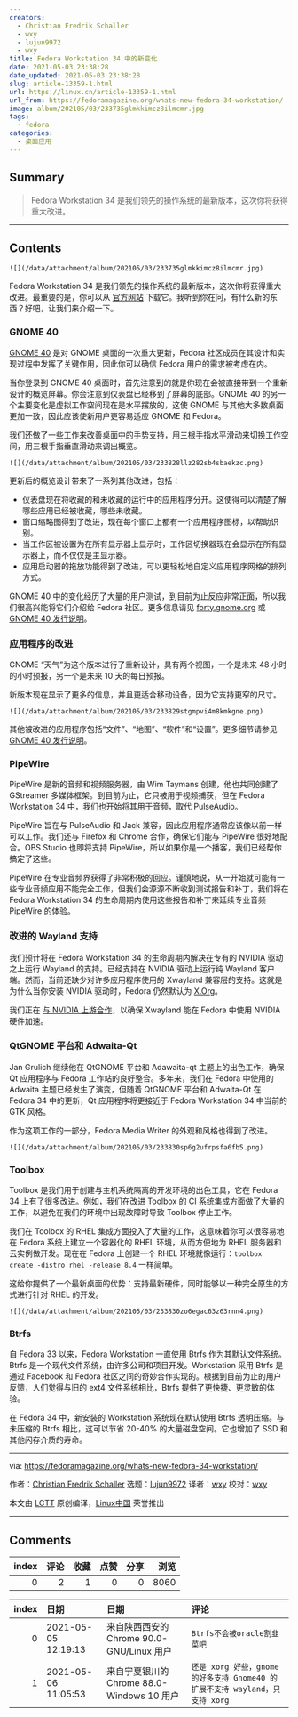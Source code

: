 ```yaml
---
creators:
  - Christian Fredrik Schaller
  - wxy
  - lujun9972
  - wxy
title: Fedora Workstation 34 中的新变化
date: 2021-05-03 23:38:28
date_updated: 2021-05-03 23:38:28
slug: article-13359-1.html
url: https://linux.cn/article-13359-1.html
url_from: https://fedoramagazine.org/whats-new-fedora-34-workstation/
image: album/202105/03/233735glmkkimcz8ilmcmr.jpg
tags:
  - fedora
categories:
  - 桌面应用
---
```


## Summary

> Fedora Workstation 34 是我们领先的操作系统的最新版本，这次你将获得重大改进。

***

<!-- more -->

## Contents

`![](/data/attachment/album/202105/03/233735glmkkimcz8ilmcmr.jpg)`

Fedora Workstation 34 是我们领先的操作系统的最新版本，这次你将获得重大改进。最重要的是，你可以从 [官方网站](https://getfedora.org/workstation) 下载它。我听到你在问，有什么新的东西？好吧，让我们来介绍一下。

### GNOME 40

[GNOME 40](https://forty.gnome.org/) 是对 GNOME 桌面的一次重大更新，Fedora 社区成员在其设计和实现过程中发挥了关键作用，因此你可以确信 Fedora 用户的需求被考虑在内。

当你登录到 GNOME 40 桌面时，首先注意到的就是你现在会被直接带到一个重新设计的概览屏幕。你会注意到仪表盘已经移到了屏幕的底部。GNOME 40 的另一个主要变化是虚拟工作空间现在是水平摆放的，这使 GNOME 与其他大多数桌面更加一致，因此应该使新用户更容易适应 GNOME 和 Fedora。

我们还做了一些工作来改善桌面中的手势支持，用三根手指水平滑动来切换工作空间，用三根手指垂直滑动来调出概览。

`![](/data/attachment/album/202105/03/233828llz282sb4sbaekzc.png)`

更新后的概览设计带来了一系列其他改进，包括：

* 仪表盘现在将收藏的和未收藏的运行中的应用程序分开。这使得可以清楚了解哪些应用已经被收藏，哪些未收藏。
* 窗口缩略图得到了改进，现在每个窗口上都有一个应用程序图标，以帮助识别。
* 当工作区被设置为在所有显示器上显示时，工作区切换器现在会显示在所有显示器上，而不仅仅是主显示器。
* 应用启动器的拖放功能得到了改进，可以更轻松地自定义应用程序网格的排列方式。

GNOME 40 中的变化经历了大量的用户测试，到目前为止反应非常正面，所以我们很高兴能将它们介绍给 Fedora 社区。更多信息请见 [forty.gnome.org](https://forty.gnome.org/) 或 [GNOME 40 发行说明](https://help.gnome.org/misc/release-notes/40.0/)。

### 应用程序的改进

GNOME “天气”为这个版本进行了重新设计，具有两个视图，一个是未来 48 小时的小时预报，另一个是未来 10 天的每日预报。

新版本现在显示了更多的信息，并且更适合移动设备，因为它支持更窄的尺寸。

`![](/data/attachment/album/202105/03/233829stgmpvi4m8kmkgne.png)`

其他被改进的应用程序包括“文件”、“地图”、“软件”和“设置”。更多细节请参见 [GNOME 40 发行说明](https://help.gnome.org/misc/release-notes/40.0/)。

### PipeWire

PipeWire 是新的音频和视频服务器，由 Wim Taymans 创建，他也共同创建了 GStreamer 多媒体框架。到目前为止，它只被用于视频捕获，但在 Fedora Workstation 34 中，我们也开始将其用于音频，取代 PulseAudio。

PipeWire 旨在与 PulseAudio 和 Jack 兼容，因此应用程序通常应该像以前一样可以工作。我们还与 Firefox 和 Chrome 合作，确保它们能与 PipeWire 很好地配合。OBS Studio 也即将支持 PipeWire，所以如果你是一个播客，我们已经帮你搞定了这些。

PipeWire 在专业音频界获得了非常积极的回应。谨慎地说，从一开始就可能有一些专业音频应用不能完全工作，但我们会源源不断收到测试报告和补丁，我们将在 Fedora Workstation 34 的生命周期内使用这些报告和补丁来延续专业音频 PipeWire 的体验。

### 改进的 Wayland 支持

我们预计将在 Fedora Workstation 34 的生命周期内解决在专有的 NVIDIA 驱动之上运行 Wayland 的支持。已经支持在 NVIDIA 驱动上运行纯 Wayland 客户端。然而，当前还缺少对许多应用程序使用的 Xwayland 兼容层的支持。这就是为什么当你安装 NVIDIA 驱动时，Fedora 仍然默认为 [X.Org](http://X.Org)。

我们正在 [与 NVIDIA 上游合作](https://gitlab.freedesktop.org/xorg/xserver/-/merge_requests/587)，以确保 Xwayland 能在 Fedora 中使用 NVIDIA 硬件加速。

### QtGNOME 平台和 Adwaita-Qt

Jan Grulich 继续他在 QtGNOME 平台和 Adawaita-qt 主题上的出色工作，确保 Qt 应用程序与 Fedora 工作站的良好整合。多年来，我们在 Fedora 中使用的 Adwaita 主题已经发生了演变，但随着 QtGNOME 平台和 Adwaita-Qt 在 Fedora 34 中的更新，Qt 应用程序将更接近于 Fedora Workstation 34 中当前的 GTK 风格。

作为这项工作的一部分，Fedora Media Writer 的外观和风格也得到了改进。

`![](/data/attachment/album/202105/03/233830sp6g2ufrpsfa6fb5.png)`

### Toolbox

Toolbox 是我们用于创建与主机系统隔离的开发环境的出色工具，它在 Fedora 34 上有了很多改进。例如，我们在改进 Toolbox 的 CI 系统集成方面做了大量的工作，以避免在我们的环境中出现故障时导致 Toolbox 停止工作。

我们在 Toolbox 的 RHEL 集成方面投入了大量的工作，这意味着你可以很容易地在 Fedora 系统上建立一个容器化的 RHEL 环境，从而方便地为 RHEL 服务器和云实例做开发。现在在 Fedora 上创建一个 RHEL 环境就像运行：`toolbox create -distro rhel -release 8.4` 一样简单。

这给你提供了一个最新桌面的优势：支持最新硬件，同时能够以一种完全原生的方式进行针对 RHEL 的开发。

`![](/data/attachment/album/202105/03/233830zo6egac63z63rnn4.png)`

### Btrfs

自 Fedora 33 以来，Fedora Workstation 一直使用 Btrfs 作为其默认文件系统。Btrfs 是一个现代文件系统，由许多公司和项目开发。Workstation 采用 Btrfs 是通过 Facebook 和 Fedora 社区之间的奇妙合作实现的。根据到目前为止的用户反馈，人们觉得与旧的 ext4 文件系统相比，Btrfs 提供了更快捷、更灵敏的体验。

在 Fedora 34 中，新安装的 Workstation 系统现在默认使用 Btrfs 透明压缩。与未压缩的 Btrfs 相比，这可以节省 20-40% 的大量磁盘空间。它也增加了 SSD 和其他闪存介质的寿命。

---

via: <https://fedoramagazine.org/whats-new-fedora-34-workstation/>

作者：[Christian Fredrik Schaller](https://fedoramagazine.org/author/uraeus/) 选题：[lujun9972](https://github.com/lujun9972) 译者：[wxy](https://github.com/wxy) 校对：[wxy](https://github.com/wxy)

本文由 [LCTT](https://github.com/LCTT/TranslateProject) 原创编译，[Linux中国](https://linux.cn/) 荣誉推出

***

## Comments


|   index |   评论 |   收藏 |   点赞 |   分享 |   浏览 |
|--------:|-------:|-------:|-------:|-------:|-------:|
|       0 |      2 |      1 |      0 |      0 |   8060 |

|   index | 日期                | 日期                                       | 评论                                                                         |
|--------:|:--------------------|:-------------------------------------------|:-----------------------------------------------------------------------------|
|       0 | 2021-05-05 12:19:13 | 来自陕西西安的 Chrome 90.0-GNU/Linux 用户  | `Btrfs不会被oracle割韭菜吧`                                                  |
|       1 | 2021-05-06 11:05:53 | 来自宁夏银川的 Chrome 88.0-Windows 10 用户 | `还是 xorg 好些，gnome 的好多支持 Gnome40 的扩展不支持 wayland，只支持 xorg` |
